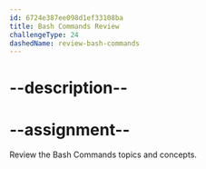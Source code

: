 ```yaml
---
id: 6724e387ee098d1ef33108ba
title: Bash Commands Review
challengeType: 24
dashedName: review-bash-commands
---
```


# --description--



# --assignment--

Review the Bash Commands topics and concepts.
